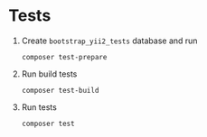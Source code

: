 # Tests

1. Create `bootstrap_yii2_tests` database and run

   ```
   composer test-prepare
   ```

2. Run build tests

   ```
   composer test-build
   ```

3. Run tests

   ```
   composer test
   ```
